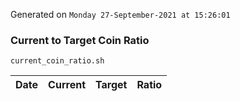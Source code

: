 Generated on `Monday 27-September-2021 at 15:26:01`

### Current to Target Coin Ratio
`current_coin_ratio.sh`

Date|Current|Target|Ratio
---|---|---|---
